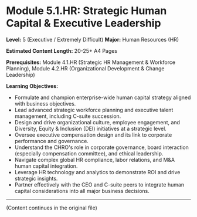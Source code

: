 # Module 5.1.HR: Strategic Human Capital & Executive Leadership

**Level:** 5 (Executive / Extremely Difficult)
**Major:** Human Resources (HR)

**Estimated Content Length:** 20-25+ A4 Pages

**Prerequisites:** Module 4.1.HR (Strategic HR Management & Workforce Planning), Module 4.2.HR (Organizational Development & Change Leadership)

**Learning Objectives:**
*   Formulate and champion enterprise-wide human capital strategy aligned with business objectives.
*   Lead advanced strategic workforce planning and executive talent management, including C-suite succession.
*   Design and drive organizational culture, employee engagement, and Diversity, Equity & Inclusion (DEI) initiatives at a strategic level.
*   Oversee executive compensation design and its link to corporate performance and governance.
*   Understand the CHRO's role in corporate governance, board interaction (especially compensation committee), and ethical leadership.
*   Navigate complex global HR compliance, labor relations, and M&A human capital integration.
*   Leverage HR technology and analytics to demonstrate ROI and drive strategic insights.
*   Partner effectively with the CEO and C-suite peers to integrate human capital considerations into all major business decisions.

---
(Content continues in the original file)